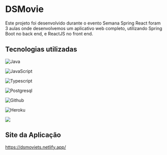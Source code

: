 # DSMovie

Este projeto foi desenvolvido durante o evento Semana Spring React foram 3 aulas onde desenvolvemos um aplicativo web completo, utilizando Spring Boot no back end, e ReactJS no front end.

## Tecnologias utilizadas

![Java](<link rel="stylesheet" href="https://cdn.jsdelivr.net/gh/devicons/devicon@v2.14.0/devicon.min.css">)

![JavaScript](<link rel="stylesheet" href="https://cdn.jsdelivr.net/gh/devicons/devicon@v2.14.0/devicon.min.css">)

![Typescript](<link rel="stylesheet" href="https://cdn.jsdelivr.net/gh/devicons/devicon@v2.14.0/devicon.min.css">)

![Postgresql](<link rel="stylesheet" href="https://cdn.jsdelivr.net/gh/devicons/devicon@v2.14.0/devicon.min.css">)

![Github](<link rel="stylesheet" href="https://cdn.jsdelivr.net/gh/devicons/devicon@v2.14.0/devicon.min.css">)

![Heroku](<link rel="stylesheet" href="https://cdn.jsdelivr.net/gh/devicons/devicon@v2.14.0/devicon.min.css">)

![](<link rel="stylesheet" href="https://www.vectorlogo.zone/logos/getpostman/getpostman-icon.svg">)

## Site da Aplicação

 https://dsmoviets.netlify.app/